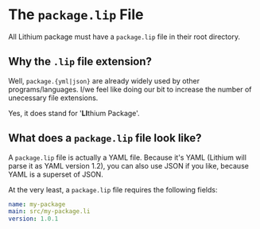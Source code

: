 # The `package.lip` File

All Lithium package must have a `package.lip` file in their root directory.

## Why the `.lip` file extension?

Well, `package.{yml|json}` are already widely used by other programs/languages. I/we feel like doing our bit to increase the number of unecessary file extensions.

Yes, it does stand for '**LI**thium Package'. 

## What does a `package.lip` file look like?

A `package.lip` file is actually a YAML file. Because it's YAML (Lithium will parse it as YAML version 1.2), you can also use JSON if you like, because YAML is a superset of JSON.

At the very least, a `package.lip` file requires the following fields:

```yaml
name: my-package
main: src/my-package.li
version: 1.0.1
```